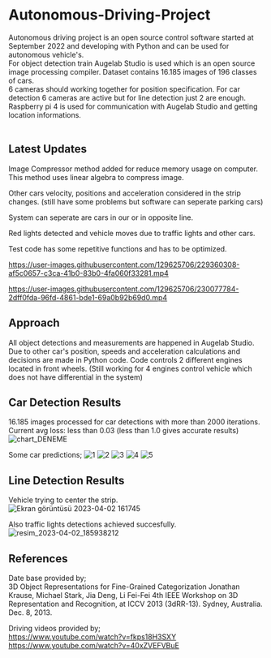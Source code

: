 # Autonomous-Driving-Project
Autonomous driving project is an open source control software started at September 2022 and developing with Python and can be used for autonomous vehicle's.<br>
For object detection train Augelab Studio is used which is an open source image processing compiler. Dataset contains 16.185 images of 196 classes of cars.<br>
6 cameras should working together for position specification. For car detection 6 cameras are active but for line detection just 2 are enough. Raspberry pi 4 is used for communication with Augelab Studio and getting location informations.<br><br>
## Latest Updates<br>
Image Compressor method added for reduce memory usage on computer. This method uses linear algebra to compress image.<br>

Other cars velocity, positions and acceleration considered in the strip changes. (still have some problems but software can seperate parking cars)<br>

System can seperate are cars in our or in opposite line.<br>

Red lights detected and vehicle moves due to traffic lights and other cars.<br>

Test code has some repetitive functions and has to be optimized.




https://user-images.githubusercontent.com/129625706/229360308-af5c0657-c3ca-41b0-83b0-4fa060f33281.mp4






https://user-images.githubusercontent.com/129625706/230077784-2dff0fda-96fd-4861-bde1-69a0b92b69d0.mp4





## Approach
All object detections and measurements are happened in Augelab Studio. Due to other car's position, speeds and acceleration calculations and decisions are made in Python code. Code controls 2 different engines located in front wheels. (Still working for 4 engines control vehicle which does not have differential in the system)


## Car Detection Results
16.185 images processed for car detections with more than 2000 iterations.<br> 
Current avg loss: less than 0.03 (less than 1.0 gives accurate results)<br> 
![chart_DENEME](https://user-images.githubusercontent.com/129625706/229354291-75f166c6-8c22-4689-8847-1fe3396c5e0e.png)<br>

Some car predictions;
![1](https://user-images.githubusercontent.com/129625706/229356596-dfc03afd-a811-4e46-acdd-c22ac58a59e6.png)
![2](https://user-images.githubusercontent.com/129625706/229356600-8704bdbe-db60-4cdc-b617-0d4626f86a2b.png)
![3](https://user-images.githubusercontent.com/129625706/229356603-6e2bdd0c-3a76-4c4a-8b60-0a8ef5de560d.png)
![4](https://user-images.githubusercontent.com/129625706/229356604-e451bcf2-273b-49f5-a7c2-d490be44f565.png)
![5](https://user-images.githubusercontent.com/129625706/229356607-ea5f8870-f6d1-432b-8029-ce2666f1ae5f.png)


## Line Detection Results
Vehicle trying to center the strip.<br> 
![Ekran görüntüsü 2023-04-02 161745](https://user-images.githubusercontent.com/129625706/229355433-aab0bbc2-2eec-4f39-bc31-86cdb6fb1261.png)<br>

Also traffic lights detections achieved succesfully.
![resim_2023-04-02_185938212](https://user-images.githubusercontent.com/129625706/229364476-4002fe8a-a403-40c1-88f3-d4b21fa2bc31.png)



## References
Date base provided by;<br>
 3D Object Representations for Fine-Grained Categorization
       Jonathan Krause, Michael Stark, Jia Deng, Li Fei-Fei
       4th IEEE Workshop on 3D Representation and Recognition, at ICCV 2013 (3dRR-13). Sydney, Australia. Dec. 8, 2013.
 
 Driving videos provided by;<br>
 https://www.youtube.com/watch?v=fkps18H3SXY <br>
 https://www.youtube.com/watch?v=40xZVEFVBuE
